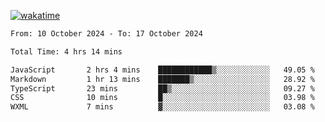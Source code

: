 [![wakatime](https://wakatime.com/badge/user/702d7a0d-6421-40c6-be4d-9b18f6ca91d5.svg)](https://wakatime.com/@702d7a0d-6421-40c6-be4d-9b18f6ca91d5)

<!--START_SECTION:waka-->

```txt
From: 10 October 2024 - To: 17 October 2024

Total Time: 4 hrs 14 mins

JavaScript       2 hrs 4 mins    ████████████▒░░░░░░░░░░░░   49.05 %
Markdown         1 hr 13 mins    ███████▒░░░░░░░░░░░░░░░░░   28.92 %
TypeScript       23 mins         ██▒░░░░░░░░░░░░░░░░░░░░░░   09.27 %
CSS              10 mins         █░░░░░░░░░░░░░░░░░░░░░░░░   03.98 %
WXML             7 mins          ▓░░░░░░░░░░░░░░░░░░░░░░░░   03.08 %
```

<!--END_SECTION:waka-->